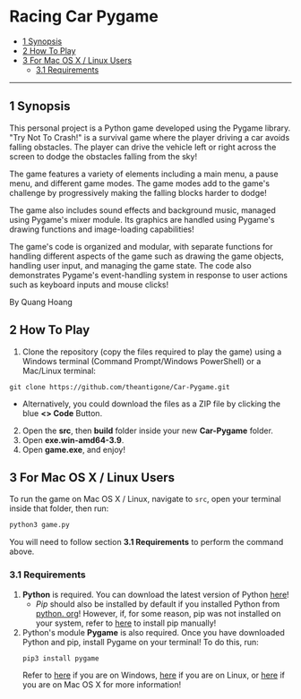 # Racing Car Pygame

* [1 Synopsis](#1-synopsis)  
* [2 How To Play](#2-how-to-play)  
* [3 For Mac OS X / Linux Users](#3-for-mac-os-x--linux-users)   
   * [3.1 Requirements](#31-requirements)

---

## 1 Synopsis

This personal project is a Python game developed using the Pygame library. "Try Not To Crash!" is a survival game where the player driving a car avoids falling obstacles. The player can drive the vehicle left or right across the screen to dodge the obstacles falling from the sky!

The game features a variety of elements including a main menu, a pause menu, and different game modes. The game modes add to the game's challenge by progressively making the falling blocks harder to dodge!

The game also includes sound effects and background music, managed using Pygame's mixer module. Its graphics are handled using Pygame's drawing functions and image-loading capabilities!

The game's code is organized and modular, with separate functions for handling different aspects of the game such as drawing the game objects, handling user input, and managing the game state. The code also demonstrates Pygame's event-handling system in response to user actions such as keyboard inputs and mouse clicks!

By Quang Hoang

## 2 How To Play

1. Clone the repository (copy the files required to play the game) using a Windows terminal (Command Prompt/Windows PowerShell) or a Mac/Linux terminal:
```
git clone https://github.com/theantigone/Car-Pygame.git
```
   - Alternatively, you could download the files as a ZIP file by clicking the blue **<> Code** Button.
2. Open the **src**, then **build** folder inside your new **Car-Pygame** folder.
3. Open **exe.win-amd64-3.9**.
4. Open **game.exe**, and enjoy!

## 3 For Mac OS X / Linux Users

To run the game on Mac OS X / Linux, navigate to `src`, open your terminal inside that folder, then run:
```bash
python3 game.py
```

You will need to follow section **3.1 Requirements** to perform the command above.

### 3.1 Requirements

1. **Python** is required. You can download the latest version of Python [here](https://www.python.org/downloads/)!
   - *Pip* should also be installed by default if you installed Python from [python. org](https://www.python.org/)! However, if, for some reason, pip was not installed on your system, refer to [here](https://python.land/virtual-environments/installing-packages-with-pip#Python_Install_Pip) to install pip manually!
2. Python's module **Pygame** is also required. Once you have downloaded Python and pip, install Pygame on your terminal! To do this, run:
   ```bash
   pip3 install pygame
   ```
   Refer to [here](https://www.geeksforgeeks.org/how-to-install-pygame-in-windows/) if you are on Windows, [here](https://www.geeksforgeeks.org/install-pygame-in-linux/) if you are on Linux, or [here](https://www.geeksforgeeks.org/install-pygame-in-macos/) if you are on Mac OS X for more information!
